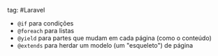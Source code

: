 tag: #Laravel 

- `@if` para condições
- `@foreach` para listas
- `@yield` para partes que mudam em cada página (como o conteúdo)
- `@extends` para herdar um modelo (um "esqueleto") de página